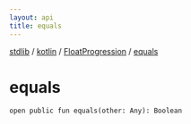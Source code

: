 ```yaml
---
layout: api
title: equals
---
```

[stdlib](../../index.md) / [kotlin](../index.md) / [FloatProgression](index.md) / [equals](equals.md)

# equals

```
open public fun equals(other: Any): Boolean
```
